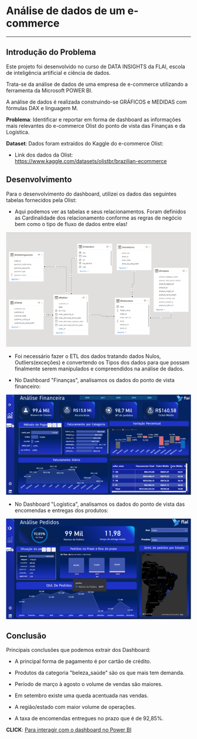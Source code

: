 # Análise de dados de um e-commerce

---

## **Introdução do Problema**

Este projeto foi desenvolvido no curso de DATA INSIGHTS da FLAI, escola de inteligência artificial e ciência de dados.

Trata-se da análise de dados de uma empresa de e-commerce utilizando a ferramenta da Microsoft POWER BI.

A análise de dados é realizada construindo-se GRÁFICOS e MEDIDAS com fórmulas DAX e linguagem M. 


**Problema**: Identificar e reportar em forma de dashboard as informações mais relevantes do e-commerce Olist do ponto de vista das Finanças e da Logística. 

**Dataset**: Dados foram extraídos do Kaggle do e-commerce Olist:

* Link dos dados da Olist: https://www.kaggle.com/datasets/olistbr/brazilian-ecommerce


## **Desenvolvimento**

Para o desenvolvimento do dashboard, utilizei os dados das seguintes tabelas fornecidos pela Olist: 
* Aqui podemos ver as tabelas e seus relacionamentos. Foram definidos as Cardinalidade dos relacionamento conforme as regras de negócio bem como o tipo de fluxo de dados entre elas!

![Screenshot](relacionamentos_olist.png)

* Foi necessário fazer o ETL dos dados tratando dados Nulos, Outliers(exceções) e convertendo os Tipos dos dados para que possam finalmente serem manipulados e compreendidos na análise de dados.

* No Dashboard "Finanças", analisamos os dados do ponto de vista financeiro:

![Screenshot](meu_dash_ecommerce_financas.png)

* No Dashboard "Logística", analisamos os dados do ponto de vista das encomendas e entregas dos produtos:

![Screenshot](meu_dash_ecommerce_logistica.png)

## **Conclusão**

Principais conclusões que podemos extrair dos Dashboard:

* A principal forma de pagamento é por cartão de crédito.

* Produtos da categoria "beleza_saúde" são os que mais tem demanda.

* Período de março à agosto o volume de vendas são maiores.

* Em setembro existe uma queda acentuada nas vendas.

* A região/estado com maior volume de operações.

* A taxa de encomendas entregues no prazo que é de 92,85%.


**CLICK**:  [Para interagir com o  dashboard no Power BI](https://app.powerbi.com/view?r=eyJrIjoiNWEwZDJmOGMtYjE3OS00ZWRjLTg5ZWMtOThmMWRlYWMzY2E4IiwidCI6IjZkYmExZDM2LTUwYTItNDRlMC04NDFkLTVjODliYjlhNDFlMCJ9&pageName=ReportSectionb9db0aeb7739ba08d78e)
